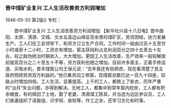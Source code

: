 ### 晋中煤矿业复兴  工人生活改善资方利润增加

1946-05-20
第2版()
专栏：

　　晋中煤矿业复兴
    工人生活改善资方利润增加
    【新华社兴县十八日电】晋中曲阳、太原、清源、交城、文水五县边山绵亘百余里的煤矿区，劳资团结，协力发展生产。工人们在工会领导下，和资方订立生产合同，工作时间一般由过去十五至廿小时减至十二小时，工资亦有增加，窑主获纯利占总利润百分之四十五至五十左右，较之敌伪统治时期收入，大大增加。更因工人生活改善，生产效率一般较解放前提高百分之二十至五十不等，资方获利也随之增加。目前许多窑主，正着手修运道、买吸水机，晋丰煤窑公司王保元说：“去年我还有些顾虑，现在看清楚了民主政府照顾劳资双方利益的。”他已集资动工修窑，现煤窑总数已达一百九十四座，较敌占时增加四倍。工人生活，显著提高。上千的工人，都换上了新衣，历年严重的“淡月”失业问题，亦得到解决。无地工人，都集中到常年窑内挖炭，工人都有积余粮食，有的赎回了土地，娶了老婆，清源煤工陈其，并当选为边区参议员，工人们普遍组织了读报组、识字班、夜校等，作工之余，还学习文化和时事。
